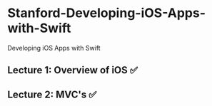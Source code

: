 # Stanford-Developing-iOS-Apps-with-Swift
Developing iOS Apps with Swift
## Lecture 1: Overview of iOS ✅
## Lecture 2: MVC's ✅

